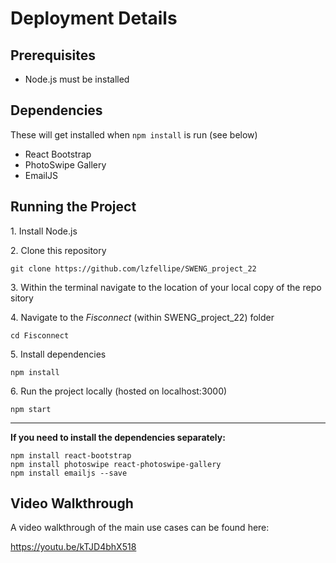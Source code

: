 # Deployment Details

## Prerequisites
- Node.js must be installed

## Dependencies
These will get installed when `npm install` is run (see below)
- React Bootstrap
- PhotoSwipe Gallery
- EmailJS

## Running the Project

1. Install Node.js

2. Clone this repository

`git clone https://github.com/lzfellipe/SWENG_project_22`

3. Within the terminal navigate to the location of your local copy of the repository

4. Navigate to the *Fisconnect* (within SWENG_project_22) folder

`cd Fisconnect`

5. Install dependencies

`npm install`

6. Run the project locally (hosted on localhost:3000)

`npm start`

---
**If you need to install the dependencies separately:**

    npm install react-bootstrap
    npm install photoswipe react-photoswipe-gallery
    npm install emailjs --save


## Video Walkthrough

A video walkthrough of the main use cases can be found here:

https://youtu.be/kTJD4bhX518
